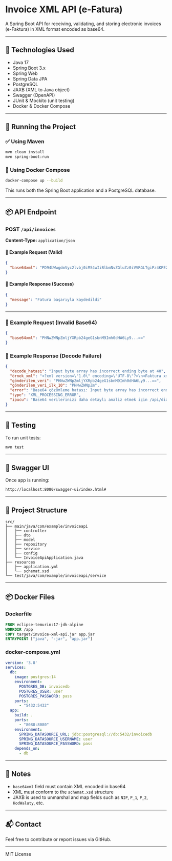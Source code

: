 # Invoice XML API (e-Fatura)

A Spring Boot API for receiving, validating, and storing electronic invoices (e-Faktura) in XML format encoded as base64.

---

## 🔧 Technologies Used

- Java 17
- Spring Boot 3.x
- Spring Web
- Spring Data JPA
- PostgreSQL
- JAXB (XML to Java object)
- Swagger (OpenAPI)
- JUnit & Mockito (unit testing)
- Docker & Docker Compose

---

## 🚀 Running the Project

### ✅ Using Maven
```bash
mvn clean install
mvn spring-boot:run
```

### 🐳 Using Docker Compose
```bash
docker-compose up --build
```
This runs both the Spring Boot application and a PostgreSQL database.

---

## 📦 API Endpoint

### POST `/api/invoices`
**Content-Type:** `application/json`

#### 🔸 Example Request (Valid)
```json
{
  "base64xml": "PD94bWwgdmVyc2lvbj0iMS4wIiBlbmNvZGluZz0iVVRGLTgiPz4KPEZha3R1cmEgeG1sbnM9Imh0dHA6Ly9jcmQuZ292LnBsL3d6b3IvMjAyMy8wNi8yOS8xMjY0OC8iPgogIDxQb2RtaW90MT4KICAgIDxEYW5lSWRlbnR5ZmlrYWN5am5lPgogICAgICA8TklQPjEyMzQ1Njc4OTA8L05JUD4KICAgIDwvRGFuZUlkZW50eWZpa2FjeWpuZT4KICA8L1BvZG1pb3QxPgogIDxGYT4KICAgIDxQXzE+MjAyMy0wOC0zMTwvUF8xPgogICAgPFBfMj5GSzIwMjMvMDgvMzE8L1BfMj4KICA8L0ZhPgo8L0Zha3R1cmE+"
}
```

#### 🔹 Example Response (Success)
```json
{
  "message": "Fatura başarıyla kaydedildi"
}
```

---

### 🔻 Example Request (Invalid Base64)
```json
{
  "base64xml": "PHNwZWNpZmljYXRpb24geG1sbnM9Imh0dHA6Ly9...=="
}
```

### 🔴 Example Response (Decode Failure)
```json
{
  "decode_hatası": "Input byte array has incorrect ending byte at 40",
  "örnek_xml": "<?xml version=\"1.0\" encoding=\"UTF-8\"?>\n<Faktura xmlns=\"http://crd.gov.pl/wzor/2023/06/29/12648/\">\n  <Podmiot1>\n    <DaneIdentyfikacyjne>\n      <NIP>1234567890</NIP>\n    </DaneIdentyfikacyjne>\n  </Podmiot1>\n  <Fa>\n    <P_1>2023-08-31</P_1>\n    <P_2>FK2023/08/31</P_2>\n  </Fa>\n</Faktura>",
  "gönderilen_veri": "PHNwZWNpZmljYXRpb24geG1sbnM9Imh0dHA6Ly9...==",
  "gönderilen_veri_ilk_10": "PHNwZWNpZm",
  "error": "Base64 çözümleme hatası: Input byte array has incorrect ending byte at 40. Doğru Base64 örneği: PD94bWwgdmVyc2lvbj0iMS4wIiBlbm...",
  "type": "XML_PROCESSING_ERROR",
  "ipucu": "Base64 verilerinizi daha detaylı analiz etmek için /api/diagnostic/analyze-base64 endpoint'ini kullanabilirsiniz."
}
```

---

## 🧪 Testing

To run unit tests:
```bash
mvn test
```

---

## 🧾 Swagger UI

Once app is running:
```
http://localhost:8080/swagger-ui/index.html#
```

---

## 📁 Project Structure
```
src/
├── main/java/com/example/invoiceapi
│   ├── controller
│   ├── dto
│   ├── model
│   ├── repository
│   ├── service
│   ├── config
│   └── InvoiceApiApplication.java
├── resources
│   ├── application.yml
│   └── schemat.xsd
└── test/java/com/example/invoiceapi/service
```

---

## 📦 Docker Files

### Dockerfile
```Dockerfile
FROM eclipse-temurin:17-jdk-alpine
WORKDIR /app
COPY target/invoice-xml-api.jar app.jar
ENTRYPOINT ["java", "-jar", "app.jar"]
```

### docker-compose.yml
```yaml
version: '3.8'
services:
  db:
    image: postgres:14
    environment:
      POSTGRES_DB: invoicedb
      POSTGRES_USER: user
      POSTGRES_PASSWORD: pass
    ports:
      - "5432:5432"
  app:
    build: .
    ports:
      - "8080:8080"
    environment:
      SPRING_DATASOURCE_URL: jdbc:postgresql://db:5432/invoicedb
      SPRING_DATASOURCE_USERNAME: user
      SPRING_DATASOURCE_PASSWORD: pass
    depends_on:
      - db
```

---

## 📌 Notes
- `base64xml` field must contain XML encoded in base64
- XML must conform to the `schemat.xsd` structure
- JAXB is used to unmarshal and map fields such as `NIP`, `P_1`, `P_2`, `KodWaluty`, etc.

---

## 📬 Contact
Feel free to contribute or report issues via GitHub.

---

MIT License
